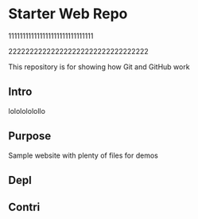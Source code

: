 # Starter Web Repo
111111111111111111111111111111

222222222222222222222222222222222

This repository is for showing how Git and GitHub work

## Intro
lololololollo
## Purpose

Sample website with plenty of files for demos

## Depl

## Contri
